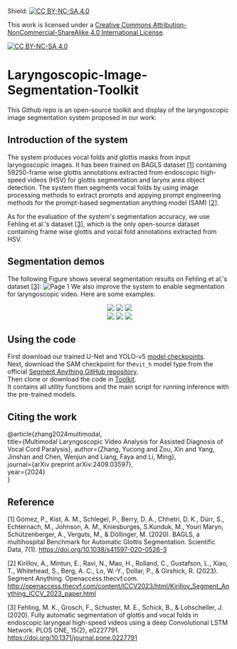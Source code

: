 Shield: [![CC BY-NC-SA 4.0][cc-by-nc-sa-shield]][cc-by-nc-sa]

This work is licensed under a
[Creative Commons Attribution-NonCommercial-ShareAlike 4.0 International License][cc-by-nc-sa].

[![CC BY-NC-SA 4.0][cc-by-nc-sa-image]][cc-by-nc-sa]

[cc-by-nc-sa]: http://creativecommons.org/licenses/by-nc-sa/4.0/
[cc-by-nc-sa-image]: https://licensebuttons.net/l/by-nc-sa/4.0/88x31.png
[cc-by-nc-sa-shield]: https://img.shields.io/badge/License-CC%20BY--NC--SA%204.0-lightgrey.svg

# Laryngoscopic-Image-Segmentation-Toolkit
This Github repo is an open-source toolkit and display of the laryngoscopic image segmentation system proposed in our work: 

## Introduction of the system
The system produces vocal folds and glottis masks from input laryngoscopic images. It has been trained on BAGLS dataset [\[1\]](#ref-1) containing 59250-frame wise glottis annotations extracted from endoscopic high-speed videos (HSV) for glottis segmentation and larynx area object detection. The system then segments vocal folds by using image processing methods to extract prompts and appying prompt engineering methods for the prompt-based segmentation anything model (SAM) [\[2\]](#ref-2). 

As for the evaluation of the system's segmentation accuracy, we use Fehling et al.'s dataset [\[3\]](#ref-3), which is the only open-source dataset containing frame wise glottis and vocal fold annotations extracted from HSV.

## Segmentation demos
The following Figure shows several segmentation results on Fehling et al.'s dataset [\[3\]](#ref-3):
![Page 1](https://github.com/EEugeneS/Laryngoscopic-Image-Segmentation-Toolkit/blob/main/Demos/results.jpg)
We also improve the system to enable segmentation for laryngoscopic video. Here are some examples: 

<div align=center>
  <img src="https://github.com/EEugeneS/Laryngoscopic-Image-Segmentation-Toolkit/blob/main/Demos/gif/video_1_tmp.gif" style="max-width: auto; height: auto;">
  <img src="https://github.com/EEugeneS/Laryngoscopic-Image-Segmentation-Toolkit/blob/main/Demos/gif/video_2_tmp.gif" style="max-width: auto; height: auto;">
  <img src="https://github.com/EEugeneS/Laryngoscopic-Image-Segmentation-Toolkit/blob/main/Demos/gif/video_3_tmp.gif" style="max-width: auto; height: auto;">
</div>

<div align=center>
  <img src="https://github.com/EEugeneS/Laryngoscopic-Image-Segmentation-Toolkit/blob/main/Demos/gif/video_masked_1.gif" style="max-width: auto; height: auto;">
  <img src="https://github.com/EEugeneS/Laryngoscopic-Image-Segmentation-Toolkit/blob/main/Demos/gif/video_masked_2.gif" style="max-width: auto; height: auto;">
  <img src="https://github.com/EEugeneS/Laryngoscopic-Image-Segmentation-Toolkit/blob/main/Demos/gif/video_masked_3.gif" style="max-width: auto; height: auto;">
</div>

## Using the code
First download our trained U-Net and YOLO-v5 [model checkpoints](https://huggingface.co/yucongzh/glottis_segmentation/tree/main).  
Next, download the SAM checkpoint for the`vit_h` model type from the official [Segment Anything GitHub repository](https://github.com/facebookresearch/segment-anything?tab=readme-ov-file#model-checkpoints).  
Then clone or download the code in [Toolkit](https://github.com/EEugeneS/Laryngoscopic-Image-Segmentation-Toolkit/blob/main/Toolkit).  
It contains all utility functions and the main script for running inference with the pre-trained models.

## Citing the work
@article{zhang2024multimodal,  
  title={Multimodal Laryngoscopic Video Analysis for Assisted Diagnosis of Vocal Cord Paralysis}, 
  author={Zhang, Yucong and Zou, Xin and Yang, Jinshan and Chen, Wenjun and Liang, Faya and Li, Ming},  
  journal={arXiv preprint arXiv:2409.03597},  
  year={2024}  
}

## Reference
<a id="ref-1"></a>[1] Gómez, P., Kist, A. M., Schlegel, P., Berry, D. A., Chhetri, D. K., Dürr, S., Echternach, M., Johnson, A. M., Kniesburges, S.Kunduk, M., Youri Maryn, Schützenberger, A., Verguts, M., & Döllinger, M. (2020). BAGLS, a multihospital Benchmark for Automatic Glottis Segmentation. Scientific Data, 7(1). https://doi.org/10.1038/s41597-020-0526-3

<a id="ref-2"></a>[2] Kirillov, A., Mintun, E., Ravi, N., Mao, H., Rolland, C., Gustafson, L., Xiao, T., Whitehead, S., Berg, A. C., Lo, W.-Y., Dollar, P., & Girshick, R. (2023). Segment Anything. Openaccess.thecvf.com. http://openaccess.thecvf.com/content/ICCV2023/html/Kirillov_Segment_Anything_ICCV_2023_paper.html

<a id="ref-3"></a>[3] Fehling, M. K., Grosch, F., Schuster, M. E., Schick, B., & Lohscheller, J. (2020). Fully automatic segmentation of glottis and vocal folds in endoscopic laryngeal high-speed videos using a deep Convolutional LSTM Network. PLOS ONE, 15(2), e0227791. https://doi.org/10.1371/journal.pone.0227791


